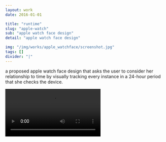 ```yaml
---
layout: work
date: 2016-01-01

title: "runtime"
slug: "apple-watch"
sub: "apple watch face design"
detail: "apple watch face design"

img: "/img/works/apple_watchface/screenshot.jpg"
tags: []
divider: "|"
---
```


a proposed apple watch face design that asks the user to consider her relationship to time by visually tracking every instance in a 24-hour period that she checks the device.

![apple watch](/img/works/apple_watchface/runtime.mov)
